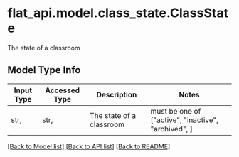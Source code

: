 # flat_api.model.class_state.ClassState

The state of a classroom

## Model Type Info
Input Type | Accessed Type | Description | Notes
------------ | ------------- | ------------- | -------------
str,  | str,  | The state of a classroom | must be one of ["active", "inactive", "archived", ] 

[[Back to Model list]](../../README.md#documentation-for-models) [[Back to API list]](../../README.md#documentation-for-api-endpoints) [[Back to README]](../../README.md)

